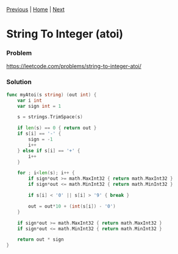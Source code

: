 [Previous](https://github.com/albertopformoso/go-leetcode/blob/main/007-reverse-integer/007-reverse-integer.md) | [Home](https://github.com/albertopformoso/go-leetcode) | [Next]()

# String To Integer (atoi)

### Problem

https://leetcode.com/problems/string-to-integer-atoi/

### Solution
```go
func myAtoi(s string) (out int) {
	var i int
	var sign int = 1

	s = strings.TrimSpace(s)

	if len(s) == 0 { return out }
	if s[i] == '-' {
		sign = -1
		i++
	} else if s[i] == '+' {
		i++
	}

	for ; i<len(s); i++ {
		if sign*out >= math.MaxInt32 { return math.MaxInt32 }
		if sign*out <= math.MinInt32 { return math.MinInt32 }

		if s[i] < '0' || s[i] > '9' { break }

		out = out*10 + (int(s[i]) - '0')
	}

	if sign*out >= math.MaxInt32 { return math.MaxInt32 }
	if sign*out <= math.MinInt32 { return math.MinInt32 }

	return out * sign
}
```
